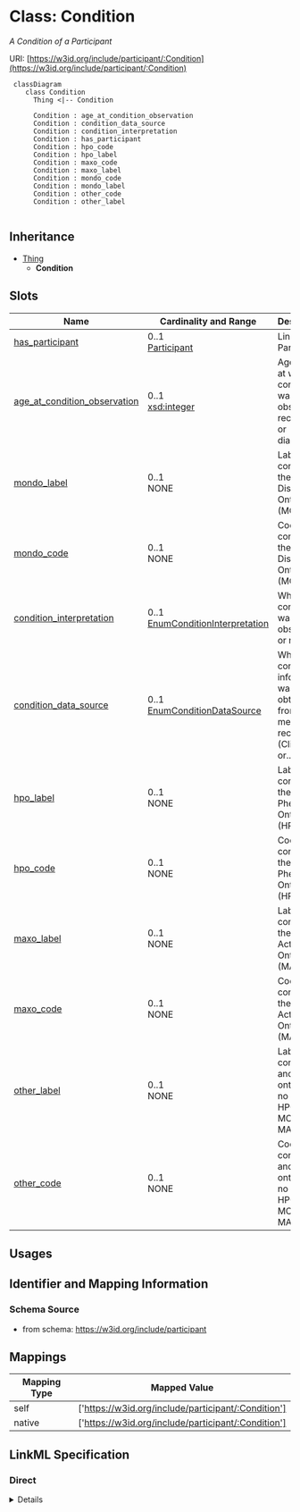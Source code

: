 # Class: Condition
_A Condition of a Participant_





URI: [https://w3id.org/include/participant/:Condition](https://w3id.org/include/participant/:Condition)




```mermaid
 classDiagram
    class Condition
      Thing <|-- Condition
      
      Condition : age_at_condition_observation
      Condition : condition_data_source
      Condition : condition_interpretation
      Condition : has_participant
      Condition : hpo_code
      Condition : hpo_label
      Condition : maxo_code
      Condition : maxo_label
      Condition : mondo_code
      Condition : mondo_label
      Condition : other_code
      Condition : other_label
      
```





## Inheritance
* [Thing](Thing.md)
    * **Condition**



## Slots

| Name | Cardinality and Range  | Description  |
| ---  | ---  | --- |
| [has_participant](has_participant.md) | 0..1 <br/> [Participant](Participant.md)  | Link to a Participant  |
| [age_at_condition_observation](age_at_condition_observation.md) | 0..1 <br/> [xsd:integer](xsd:integer)  | Age in days at which condition was observed, recorded, or diagnosed  |
| [mondo_label](mondo_label.md) | 0..1 <br/> NONE  | Label for condition in the Mondo Disease Ontology (MONDO)  |
| [mondo_code](mondo_code.md) | 0..1 <br/> NONE  | Code for condition in the Mondo Disease Ontology (MONDO)  |
| [condition_interpretation](condition_interpretation.md) | 0..1 <br/> [EnumConditionInterpretation](EnumConditionInterpretation.md)  | Whether condition was observed or not  |
| [condition_data_source](condition_data_source.md) | 0..1 <br/> [EnumConditionDataSource](EnumConditionDataSource.md)  | Whether condition information was obtained from medical records (Clinical) or...  |
| [hpo_label](hpo_label.md) | 0..1 <br/> NONE  | Label for condition in the Human Phenotype Ontology (HPO)  |
| [hpo_code](hpo_code.md) | 0..1 <br/> NONE  | Code for condition in the Human Phenotype Ontology (HPO)  |
| [maxo_label](maxo_label.md) | 0..1 <br/> NONE  | Label for condition in the Medical Action Ontology (MAXO)  |
| [maxo_code](maxo_code.md) | 0..1 <br/> NONE  | Code for condition in the Medical Action Ontology (MAXO)  |
| [other_label](other_label.md) | 0..1 <br/> NONE  | Label for condition in another ontology (if no match in HPO, MONDO, or MAXO)  |
| [other_code](other_code.md) | 0..1 <br/> NONE  | Code for condition in another ontology (if no match in HPO, MONDO, or MAXO)  |


## Usages



## Identifier and Mapping Information







### Schema Source


* from schema: https://w3id.org/include/participant







## Mappings

| Mapping Type | Mapped Value |
| ---  | ---  |
| self | ['https://w3id.org/include/participant/:Condition'] |
| native | ['https://w3id.org/include/participant/:Condition'] |


## LinkML Specification

<!-- TODO: investigate https://stackoverflow.com/questions/37606292/how-to-create-tabbed-code-blocks-in-mkdocs-or-sphinx -->

### Direct

<details>
```yaml
name: Condition
definition_uri: include:Condition
description: A Condition of a Participant
title: Condition
from_schema: https://w3id.org/include/participant
rank: 1000
is_a: Thing
slots:
- has_participant
- age_at_condition_observation
- mondo_label
- mondo_code
- condition_interpretation
- condition_data_source
- hpo_label
- hpo_code
- maxo_label
- maxo_code
- other_label
- other_code

```
</details>

### Induced

<details>
```yaml
name: Condition
definition_uri: include:Condition
description: A Condition of a Participant
title: Condition
from_schema: https://w3id.org/include/participant
rank: 1000
is_a: Thing
attributes:
  has_participant:
    name: has_participant
    definition_uri: include:has_participant
    description: Link to a Participant
    title: Has Participant
    from_schema: https://w3id.org/include/participant
    rank: 1000
    alias: has_participant
    owner: Condition
    domain_of:
    - FamilyGroup
    - Condition
    - Biospecimen
    - DataFile
    range: Participant
  age_at_condition_observation:
    name: age_at_condition_observation
    definition_uri: include:age_at_condition_observation
    description: Age in days at which condition was observed, recorded, or diagnosed
    title: Age At Condition Observation
    from_schema: https://w3id.org/include/participant
    rank: 1000
    alias: age_at_condition_observation
    owner: Condition
    domain_of:
    - Condition
    range: integer
  mondo_label:
    name: mondo_label
    definition_uri: include:mondo_label
    description: Label for condition in the Mondo Disease Ontology (MONDO)
    title: Mondo Label
    from_schema: https://w3id.org/include/participant
    rank: 1000
    alias: mondo_label
    owner: Condition
    domain_of:
    - Condition
  mondo_code:
    name: mondo_code
    definition_uri: include:mondo_code
    description: Code for condition in the Mondo Disease Ontology (MONDO)
    title: Mondo Code
    from_schema: https://w3id.org/include/participant
    rank: 1000
    alias: mondo_code
    owner: Condition
    domain_of:
    - Condition
  condition_interpretation:
    name: condition_interpretation
    definition_uri: include:condition_interpretation
    description: Whether condition was observed or not. "Not Observed" indicates participant
      was specifically examined for that condition, or health record specifically
      queried for that condition, and found to be negative. Sept. 2022 release will
      only include positive assertions.
    title: Condition Interpretation
    from_schema: https://w3id.org/include/participant
    rank: 1000
    alias: condition_interpretation
    owner: Condition
    domain_of:
    - Condition
    range: enum_condition_interpretation
  condition_data_source:
    name: condition_data_source
    definition_uri: include:condition_data_source
    description: Whether condition information was obtained from medical records (Clinical)
      or patient survey (Self-Reported)
    title: Condition Data Source
    from_schema: https://w3id.org/include/participant
    rank: 1000
    alias: condition_data_source
    owner: Condition
    domain_of:
    - Condition
    range: enum_condition_data_source
  hpo_label:
    name: hpo_label
    definition_uri: include:hpo_label
    description: Label for condition in the Human Phenotype Ontology (HPO)
    title: Hpo Label
    from_schema: https://w3id.org/include/participant
    rank: 1000
    alias: hpo_label
    owner: Condition
    domain_of:
    - Condition
  hpo_code:
    name: hpo_code
    definition_uri: include:hpo_code
    description: Code for condition in the Human Phenotype Ontology (HPO)
    title: Hpo Code
    from_schema: https://w3id.org/include/participant
    rank: 1000
    alias: hpo_code
    owner: Condition
    domain_of:
    - Condition
  maxo_label:
    name: maxo_label
    definition_uri: include:maxo_label
    description: Label for condition in the Medical Action Ontology (MAXO)
    title: Maxo Label
    from_schema: https://w3id.org/include/participant
    rank: 1000
    alias: maxo_label
    owner: Condition
    domain_of:
    - Condition
  maxo_code:
    name: maxo_code
    definition_uri: include:maxo_code
    description: Code for condition in the Medical Action Ontology (MAXO)
    title: Maxo Code
    from_schema: https://w3id.org/include/participant
    rank: 1000
    alias: maxo_code
    owner: Condition
    domain_of:
    - Condition
  other_label:
    name: other_label
    definition_uri: include:other_label
    description: Label for condition in another ontology (if no match in HPO, MONDO,
      or MAXO)
    title: Other Label
    from_schema: https://w3id.org/include/participant
    rank: 1000
    alias: other_label
    owner: Condition
    domain_of:
    - Condition
  other_code:
    name: other_code
    definition_uri: include:other_code
    description: Code for condition in another ontology (if no match in HPO, MONDO,
      or MAXO)
    title: Other Code
    from_schema: https://w3id.org/include/participant
    rank: 1000
    alias: other_code
    owner: Condition
    domain_of:
    - Condition

```
</details>
